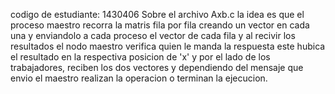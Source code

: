 codigo de estudiante: 1430406
Sobre el archivo Axb.c la idea es que el proceso maestro recorra la matris fila por fila creando un vector en cada una y enviandolo a cada proceso el vector de cada fila y al recivir los resultados el nodo maestro verifica quien le manda la respuesta este hubica el resultado en la respectiva posicion de 'x' y por el lado de los trabajadores, reciben los dos vectores y dependiendo del mensaje que envio el maestro realizan la operacion o terminan la ejecucion.
